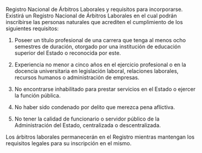Registro Nacional de Árbitros Laborales y requisitos para incorporarse. Existirá un Registro Nacional de Árbitros Laborales en el cual podrán inscribirse las personas naturales que acrediten el cumplimiento de los siguientes requisitos:

1. Poseer un título profesional de una carrera que tenga al menos ocho semestres de duración, otorgado por una institución de educación superior del Estado o reconocida por este.

2. Experiencia no menor a cinco años en el ejercicio profesional o en la docencia universitaria en legislación laboral, relaciones laborales, recursos humanos o administración de empresas.

3. No encontrarse inhabilitado para prestar servicios en el Estado o ejercer la función pública.

4. No haber sido condenado por delito que merezca pena aflictiva.

5. No tener la calidad de funcionario o servidor público de la Administración del Estado, centralizada o descentralizada.

Los árbitros laborales permanecerán en el Registro mientras mantengan los requisitos legales para su inscripción en el mismo.